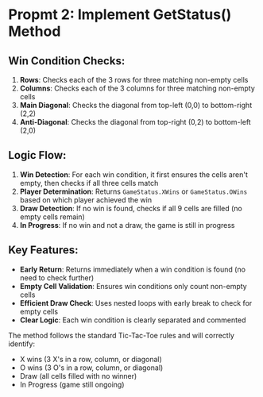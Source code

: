 # Propmt 2: Implement GetStatus() Method

## Win Condition Checks:

1. **Rows**: Checks each of the 3 rows for three matching non-empty cells
2. **Columns**: Checks each of the 3 columns for three matching non-empty cells  
3. **Main Diagonal**: Checks the diagonal from top-left (0,0) to bottom-right (2,2)
4. **Anti-Diagonal**: Checks the diagonal from top-right (0,2) to bottom-left (2,0)

## Logic Flow:

1. **Win Detection**: For each win condition, it first ensures the cells aren't empty, then checks if all three cells match
2. **Player Determination**: Returns `GameStatus.XWins` or `GameStatus.OWins` based on which player achieved the win
3. **Draw Detection**: If no win is found, checks if all 9 cells are filled (no empty cells remain)
4. **In Progress**: If no win and not a draw, the game is still in progress

## Key Features:

- **Early Return**: Returns immediately when a win condition is found (no need to check further)
- **Empty Cell Validation**: Ensures win conditions only count non-empty cells
- **Efficient Draw Check**: Uses nested loops with early break to check for empty cells
- **Clear Logic**: Each win condition is clearly separated and commented

The method follows the standard Tic-Tac-Toe rules and will correctly identify:
- X wins (3 X's in a row, column, or diagonal)
- O wins (3 O's in a row, column, or diagonal)  
- Draw (all cells filled with no winner)
- In Progress (game still ongoing)